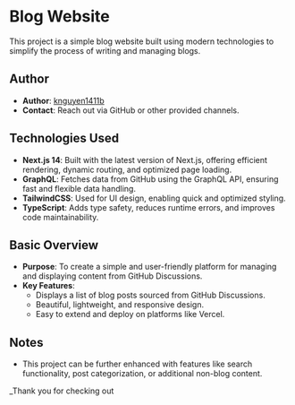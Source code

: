 # Blog Website

This project is a simple blog website built using modern technologies to simplify the process of writing and managing blogs.

## Author

- **Author**: [knguyen1411b](https://github.com/knguyen-1411)
- **Contact**: Reach out via GitHub or other provided channels.

## Technologies Used

- **Next.js 14**: Built with the latest version of Next.js, offering efficient rendering, dynamic routing, and optimized page loading.
- **GraphQL**: Fetches data from GitHub using the GraphQL API, ensuring fast and flexible data handling.
- **TailwindCSS**: Used for UI design, enabling quick and optimized styling.
- **TypeScript**: Adds type safety, reduces runtime errors, and improves code maintainability.

## Basic Overview

- **Purpose**: To create a simple and user-friendly platform for managing and displaying content from GitHub Discussions.
- **Key Features**:
  - Displays a list of blog posts sourced from GitHub Discussions.
  - Beautiful, lightweight, and responsive design.
  - Easy to extend and deploy on platforms like Vercel.

## Notes

- This project can be further enhanced with features like search functionality, post categorization, or additional non-blog content.

\_Thank you for checking out
